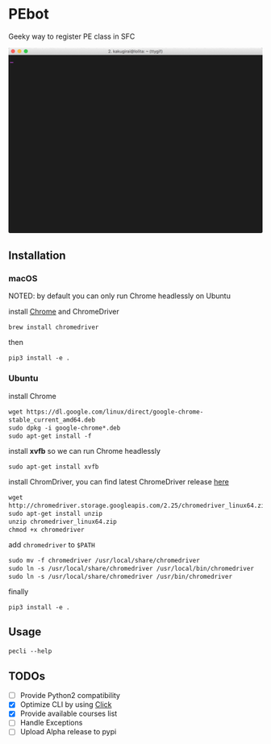 # PEbot
Geeky way to register PE class in SFC

<img src="register.gif" alt="register">

## Installation
### macOS
NOTED: by default you can only run Chrome headlessly on Ubuntu

install [Chrome](https://www.google.com/chrome/browser/desktop/index.html) and ChromeDriver

```
brew install chromedriver
```

then

```
pip3 install -e .
```
### Ubuntu
install Chrome

```
wget https://dl.google.com/linux/direct/google-chrome-stable_current_amd64.deb
sudo dpkg -i google-chrome*.deb
sudo apt-get install -f
```

install **xvfb** so we can run Chrome headlessly

```
sudo apt-get install xvfb
```

install ChromDriver, you can find latest ChromeDriver release [here](https://sites.google.com/a/chromium.org/chromedriver/downloads)

```
wget http://chromedriver.storage.googleapis.com/2.25/chromedriver_linux64.zip
sudo apt-get install unzip
unzip chromedriver_linux64.zip
chmod +x chromedriver
```

add `chromedriver` to `$PATH`

```
sudo mv -f chromedriver /usr/local/share/chromedriver
sudo ln -s /usr/local/share/chromedriver /usr/local/bin/chromedriver
sudo ln -s /usr/local/share/chromedriver /usr/bin/chromedriver
```

finally

```
pip3 install -e .
```
## Usage

```
pecli --help
```

## TODOs
- [ ] Provide Python2 compatibility 
- [x] Optimize CLI by using [Click](http://click.pocoo.org/5/)
- [x] Provide available courses list
- [ ] Handle Exceptions
- [ ] Upload Alpha release to pypi

